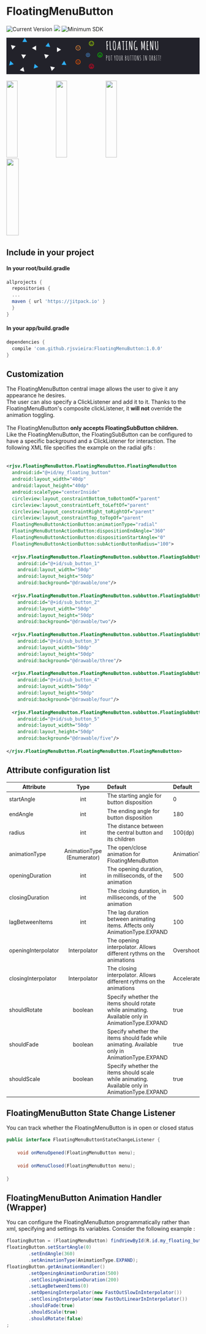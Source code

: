 # FloatingMenuButton

![Current Version](https://img.shields.io/badge/Current%20Version-1.0.0-brightgreen.svg)
[![](https://jitpack.io/v/rjsvieira/floatingMenu.svg)](https://jitpack.io/#rjsvieira/floatingMenu)
![Minimum SDK](https://img.shields.io/badge/minSdkVersion%20-15-blue.svg)

<img src="images/banner.png">

<kbd><img src="https://github.com/rjsvieira/FloatingMenu/blob/master/images/radial_open_close.gif" width="24%" height="200px">  <img src="https://github.com/rjsvieira/FloatingMenu/blob/master/images/radial_adapt.gif" width="24%" height="200px">  <img src="https://github.com/rjsvieira/FloatingMenu/blob/master/images/expand_open_close.gif" width="24%" height="200px">  <img src="https://github.com/rjsvieira/FloatingMenu/blob/master/images/expand_adapt.gif" width="25%" height="200px"></kbd>


<h2>Include in your project</h2>

<h4> In your root/build.gradle</h4>

```groovy
allprojects {
  repositories {
  ...
  maven { url 'https://jitpack.io' }
  }
}  
```

<h4> In your app/build.gradle</h4>

```groovy
dependencies {
  compile 'com.github.rjsvieira:FloatingMenuButton:1.0.0'
}
```


<h2>Customization</h2>

The FloatingMenuButton central image allows the user to give it any appearance he desires.<br>
The user can also specify a ClickListener and add it to it. Thanks to the FloatingMenuButton's composite clickListener, it <b>will not</b> override the animation toggling.<br><br>
The FloatingMenuButton <b>only accepts FloatingSubButton children.</b> <br>
Like the FloatingMenuButton, the FloatingSubButton can be configured to have a specific background and a ClickListener for interaction.
The following XML file specifies the example on the radial gifs : 
<br>
<br>

```xml
<rjsv.FloatingMenuButton.FloatingMenuButton.FloatingMenuButton
  android:id="@+id/my_floating_button"
  android:layout_width="40dp"
  android:layout_height="40dp"
  android:scaleType="centerInside"
  circleview:layout_constraintBottom_toBottomOf="parent"
  circleview:layout_constraintLeft_toLeftOf="parent"
  circleview:layout_constraintRight_toRightOf="parent"
  circleview:layout_constraintTop_toTopOf="parent"
  FloatingMenuButtonActionButton:animationType="radial"
  FloatingMenuButtonActionButton:dispositionEndAngle="360"
  FloatingMenuButtonActionButton:dispositionStartAngle="0"
  FloatingMenuButtonActionButton:subActionButtonRadius="100">

  <rjsv.FloatingMenuButton.FloatingMenuButton.subbutton.FloatingSubButton
    android:id="@+id/sub_button_1"
    android:layout_width="50dp"
    android:layout_height="50dp"
    android:background="@drawable/one"/>

  <rjsv.FloatingMenuButton.FloatingMenuButton.subbutton.FloatingSubButton
    android:id="@+id/sub_button_2"
    android:layout_width="50dp"
    android:layout_height="50dp"
    android:background="@drawable/two"/>

  <rjsv.FloatingMenuButton.FloatingMenuButton.subbutton.FloatingSubButton
    android:id="@+id/sub_button_3"
    android:layout_width="50dp"
    android:layout_height="50dp"
    android:background="@drawable/three"/>

  <rjsv.FloatingMenuButton.FloatingMenuButton.subbutton.FloatingSubButton
    android:id="@+id/sub_button_4"
    android:layout_width="50dp"
    android:layout_height="50dp"
    android:background="@drawable/four"/>

  <rjsv.FloatingMenuButton.FloatingMenuButton.subbutton.FloatingSubButton
    android:id="@+id/sub_button_5"
    android:layout_width="50dp"
    android:layout_height="50dp"
    android:background="@drawable/five"/>

</rjsv.FloatingMenuButton.FloatingMenuButton.FloatingMenuButton>
 ```
<h2>Attribute configuration list</h2>

| Attribute        | Type           | Default  | Default |
| ------------- |:-------------:| :-----| :------ |
| startAngle           | int | The starting angle for button disposition | 0 |
| endAngle             | int | The ending angle for button disposition   | 180 |
| radius               | int | The distance between the central button and its children | 100(dp) |
| animationType        | AnimationType (Enumerator) | The open/close animation for FloatingMenuButton | AnimationType.EXPAND |
| openingDuration      | int | The opening duration, in milliseconds, of the animation | 500 |
| closingDuration      | int | The closing duration, in milliseconds, of the animation | 500 |
| lagBetweenItems      | int | The lag duration between animating items. Affects only AnimationType.EXPAND | 100 |
| openingInterpolator  | Interpolator | The opening interpolator. Allows different rythms on the animations| OvershootInterpolator |
| closingInterpolator  | Interpolator | The closing interpolator. Allows different rythms on the animations | AccelerateDecelerateInterpolator |
| shouldRotate         | boolean | Specify whether the items should rotate while animating. Available only in AnimationType.EXPAND | true |
| shouldFade           | boolean | Specify whether the items should fade while animating. Available only in AnimationType.EXPAND | true |
| shouldScale          | boolean | Specify whether the items should scale while animating. Available only in AnimationType.EXPAND | true |

<h2>FloatingMenuButton State Change Listener</h2>

You can track whether the FloatingMenuButton is in open or closed status

```java
public interface FloatingMenuButtonStateChangeListener {

    void onMenuOpened(FloatingMenuButton menu);

    void onMenuClosed(FloatingMenuButton menu);

}
```


<h2>FloatingMenuButton Animation Handler (Wrapper)</h2>

You can configure the FloatingMenuButton programmatically rather than xml, specifying and settings its variables.
Consider the following example :

```java
floatingButton = (FloatingMenuButton) findViewById(R.id.my_floating_button);
floatingButton.setStartAngle(0)
        .setEndAngle(360)
        .setAnimationType(AnimationType.EXPAND);
floatingButton.getAnimationHandler()
        .setOpeningAnimationDuration(500)
        .setClosingAnimationDuration(200)
        .setLagBetweenItems(0)
        .setOpeningInterpolator(new FastOutSlowInInterpolator())
        .setClosingInterpolator(new FastOutLinearInInterpolator())
        .shouldFade(true)
        .shouldScale(true)
        .shouldRotate(false)
;
```
